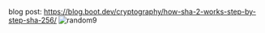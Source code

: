 blog post: https://blog.boot.dev/cryptography/how-sha-2-works-step-by-step-sha-256/
![random9](https://github.com/Tumppi66/v3rm-archive/assets/61348006/8b81464d-7f60-4257-a61a-4af8594e73f3)
